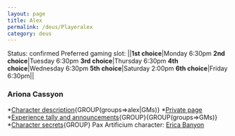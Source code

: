 ```yaml
---
layout: page
title: Alex
permalink: /deus/Playeralex
category: deus
---
```

Status: confirmed
Preferred gaming slot:
||__1st choice__|Monday 6:30pm
__2nd choice__|Tuesday 6:30pm
__3rd choice__|Thursday 6:30pm
__4th choice__|Wednesday 6:30pm
__5th choice__|Saturday 2:00pm
__6th choice__|Friday 6:30pm||
### Ariona Cassyon
*[Character description](CharPublicAlex){GROUP(groups=&gt;alex|GMs)}
*[Private page](CharPrivateAlex)
*[Experience tally and announcements](AnnounceAlex){GROUP}{GROUP(groups=&gt;GMs)}
*[Character secrets](CharSecretsAlex){GROUP}
Pax Artificium character: [Erica Banyon](/pax/pcs/erica.html)

